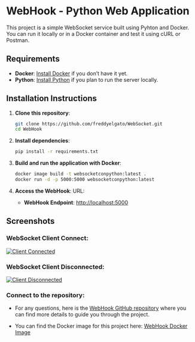 
# WebHook - Python Web Application

This project is a simple WebSocket service built using Pyhton and Docker. You can run it locally or in a Docker container and test it using cURL or Postman.

## Requirements
- **Docker**: [Install Docker](https://www.docker.com/get-started) if you don’t have it yet.
- **Python**: [Install Python](https://www.python.org/downloads/) if you plan to run the server locally.


## Installation Instructions

1. **Clone this repository**:
   ```bash
   git clone https://github.com/freddyelgato/WebSocket.git
   cd WebHook
   ```

2. **Install dependencies**:
   ```bash
   pip install -r requirements.txt
   ```

3. **Build and run the application with Docker**:
   ```bash
   docker image build -t websocketconpython:latest .
   docker run -d -p 5000:5000 websocketconpython:latest
   ```

4. **Access the WebHook**:
   URL:
   - **WebHook Endpoint**: [http://localhost:5000](http://localhost:5000)



## Screenshots

### WebSocket Client Connect:
[![Client Connected](https://i.postimg.cc/QtSHFmWK/Cliente-Conectado.png)](https://postimg.cc/QtSHFmWK)

### WebSocket Client Disconnected:
[![Client Disconnected](https://i.postimg.cc/qqRgyK8b/Cliente-Desconectado.png)](https://postimg.cc/qqRgyK8b)


### Connect to the repository:

- For any questions, here is the [WebHook GitHub repository](https://github.com/freddyelgato/WebSocket) where you can find more details to guide you through the project.

- You can find the Docker image for this project here: [WebHook Docker Image](https://hub.docker.com/r/2424833f/websocket)
